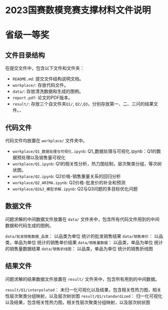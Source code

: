 # 2023国赛数模竞赛支撑材料文件说明
# 省级一等奖

## 文件目录结构

在提交文件中，包含以下文件和文件夹：

- `README.md`: 提交文件结构说明文档。
- `workplace/`: 存放代码文件。
- `data/`: 存放清洗数据和生成的图例。
- `report.pdf`: 论文的PDF版本。
- `result/`: 存放三个自文件夹`Q1/`, `Q2/`,`Q3`，分别存放第一、二、三问的结果文件。、



## 代码文件

代码文件均放置在 `workplace/` 文件夹中。

- `workplace/Q1_数据处理与可视化.ipynb`: Q1_数据处理与可视化.ipynb：Q1的数据预处理以及销售量可视化
- `workplace/Q1.ipynb`: Q1的相关性分析，热力图绘制，层次聚类分组，等次树状图。
- `workplace/Q2.ipynb`: Q2价格-销售重量关系的回归分析
- `workplace/Q2_ARIMA.ipynb`: Q2价格-批发价的补全和预测
- `workplace/Q2&3_模型求解.ipynb`: Q2与Q3问题的多目标优化问题



## 数据文件

问题求解的中间数据文件放置在 `data/` 文件夹中，包含所有代码文件用到的中间数据和代码生成的图例。

`data/批发销售数据_品类`： 以品类为单位 统计的批发销售结果
`data/销售单价`：  以品类，单品为单位 统计的销售单价结果
`data/销售量数据`： 以品类，单品为单位 统计的销售量数据结果
`data/销售折线图`： 以品类，单品为单位 统计的销售折线图

## 结果文件

问题求解的结果数据文件放置在 `result/` 文件夹中，包含所有用到的中间数据。

`result/Q1/interpolated`： 未归一化可视化以及结果，包含相关性热力图，相关性层次聚类分组映射，以及层次树状图
`result/Q1/standardized`： 归一化可视化以及结果，包含相关性热力图，相关性层次聚类分组映射，以及层次树状图
